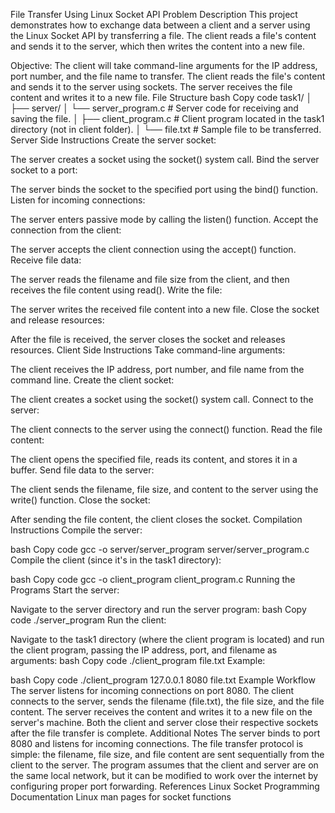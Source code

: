 File Transfer Using Linux Socket API
Problem Description
This project demonstrates how to exchange data between a client and a server using the Linux Socket API by transferring a file. The client reads a file's content and sends it to the server, which then writes the content into a new file.

Objective:
The client will take command-line arguments for the IP address, port number, and the file name to transfer.
The client reads the file's content and sends it to the server using sockets.
The server receives the file content and writes it to a new file.
File Structure
bash
Copy code
task1/
│
├── server/
│   └── server_program.c   # Server code for receiving and saving the file.
│
├── client_program.c       # Client program located in the task1 directory (not in client folder).
│
└── file.txt               # Sample file to be transferred.
Server Side Instructions
Create the server socket:

The server creates a socket using the socket() system call.
Bind the server socket to a port:

The server binds the socket to the specified port using the bind() function.
Listen for incoming connections:

The server enters passive mode by calling the listen() function.
Accept the connection from the client:

The server accepts the client connection using the accept() function.
Receive file data:

The server reads the filename and file size from the client, and then receives the file content using read().
Write the file:

The server writes the received file content into a new file.
Close the socket and release resources:

After the file is received, the server closes the socket and releases resources.
Client Side Instructions
Take command-line arguments:

The client receives the IP address, port number, and file name from the command line.
Create the client socket:

The client creates a socket using the socket() system call.
Connect to the server:

The client connects to the server using the connect() function.
Read the file content:

The client opens the specified file, reads its content, and stores it in a buffer.
Send file data to the server:

The client sends the filename, file size, and content to the server using the write() function.
Close the socket:

After sending the file content, the client closes the socket.
Compilation Instructions
Compile the server:

bash
Copy code
gcc -o server/server_program server/server_program.c
Compile the client (since it's in the task1 directory):

bash
Copy code
gcc -o client_program client_program.c
Running the Programs
Start the server:

Navigate to the server directory and run the server program:
bash
Copy code
./server_program
Run the client:

Navigate to the task1 directory (where the client program is located) and run the client program, passing the IP address, port, and filename as arguments:
bash
Copy code
./client_program <Server IP> <Port> file.txt
Example:

bash
Copy code
./client_program 127.0.0.1 8080 file.txt
Example Workflow
The server listens for incoming connections on port 8080.
The client connects to the server, sends the filename (file.txt), the file size, and the file content.
The server receives the content and writes it to a new file on the server's machine.
Both the client and server close their respective sockets after the file transfer is complete.
Additional Notes
The server binds to port 8080 and listens for incoming connections.
The file transfer protocol is simple: the filename, file size, and file content are sent sequentially from the client to the server.
The program assumes that the client and server are on the same local network, but it can be modified to work over the internet by configuring proper port forwarding.
References
Linux Socket Programming Documentation
Linux man pages for socket functions


